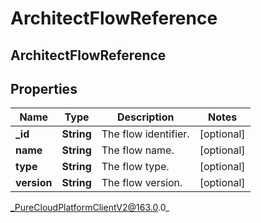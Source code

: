 # ArchitectFlowReference

## ArchitectFlowReference

## Properties

|Name | Type | Description | Notes|
|------------ | ------------- | ------------- | -------------|
| **_id** | **String** | The flow identifier. | [optional] |
| **name** | **String** | The flow name. | [optional] |
| **type** | **String** | The flow type. | [optional] |
| **version** | **String** | The flow version. | [optional] |



_PureCloudPlatformClientV2@163.0.0_
